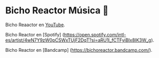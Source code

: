 # Bicho Reactor Música 🎻

Bicho Reaactor en [YouTube](https://www.youtube.com/@BichoReactor).

Bicho Reactor en [Spotify] (https://open.spotify.com/intl-es/artist/4wN7Y9zW0pCSWxTUjF2DqT?si=aRU1l_fCTFyiBIx8IK3W_g).

Bicho Reactor en [Bandcamp] (https://bichoreactor.bandcamp.com/). 
<!--
**BichoReactorMusica/BichoReactorMusica** is a ✨ _special_ ✨ repository because its `README.md` (this file) appears on your GitHub profile.

Here are some ideas to get you started:

- 🔭 I’m currently working on ...
- 🌱 I’m currently learning ...
- 👯 I’m looking to collaborate on ...
- 🤔 I’m looking for help with ...
- 💬 Ask me about ...
- 📫 How to reach me: ...
- 😄 Pronouns: ...
- ⚡ Fun fact: ...
-->
